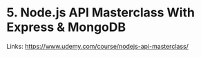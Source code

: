# 5. Node.js API Masterclass With Express & MongoDB

Links: https://www.udemy.com/course/nodejs-api-masterclass/